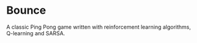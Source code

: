 # Bounce
A classic Ping Pong game written with reinforcement learning algorithms, Q-learning and SARSA.
